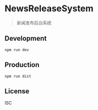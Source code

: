 # NewsReleaseSystem
> 新闻发布后台系统

## Development

```shell
npm run dev
```

## Production
```
npm run dist
```

## License
ISC
